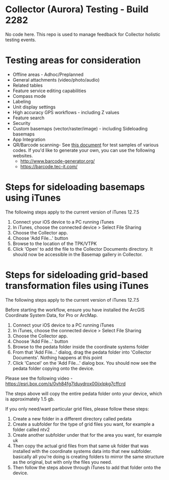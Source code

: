 # Collector (Aurora) Testing - Build 2282
No code here. This repo is used to manage feedback for Collector holistic testing events.

# Testing areas for consideration
- Offline areas - Adhoc/Preplanned
- General attachments (video/photo/audio)
- Related tables
- Feature service editing capabilities 
- Compass mode
- Labeling
- Unit display settings
- High accuracy GPS workflows - including Z values 
- Feature search
- Security
- Custom basemaps (vector/raster/image) - including Sideloading basemaps
- App Integration
- QR/Barcode scanning- See [this document](https://esri.box.com/s/0h9ux1hu612z6muv4fwl5mwfqklh7l2q) for test samples of various codes. If you'd like to generate your own, you can use the following websites.
   - http://www.barcode-generator.org/
   - https://barcode.tec-it.com/

# Steps for sideloading basemaps using iTunes
The following steps apply to the current version of iTunes 12.7.5

1. Connect your iOS device to a PC running iTunes
2. In iTunes, choose the connected device > Select File Sharing
3. Choose the Collector app.
4. Choose 'Add File...' button
5. Browse to the location of the TPK/VTPK
6. Click 'Open' to add the file to the Collector Documents directory. It should now be accessible in the Basemap gallery in Collector. 

# Steps for sideloading grid-based transformation files using iTunes
The following steps apply to the current version of iTunes 12.7.5

Before starting the workflow, ensure you have installed the ArcGIS Coordinate System Data, for Pro or ArcMap. 

1. Connect your iOS device to a PC running iTunes
2. In iTunes, choose the connected device > Select File Sharing
3. Choose the Collector app.
4. Choose 'Add File...' button
5. Browse to the pedata folder inside the coordinate systems folder
6. From that 'Add File...' dialog, drag the pedata folder into 'Collector Documents'. Nothing happens at this point
7. Click 'Cancel' on the 'Add File...' dialog box. You should now see the pedata folder copying onto the device. 

Please see the following video - https://esri.box.com/s/0vh84fg7lduydrox00ijxlpkg7cffcrd

The steps above will copy the entire pedata folder onto your device, which is approximately 1.5 gb. 

If you only need/want particular grid files, please follow these steps:
1. Create a new folder in a different directory called pedata
2. Create a subfolder for the type of grid files you want, for example a folder called ntv2
3. Create another subfolder under that for the area you want, for example uk
4. Then copy the actual grid files from that same uk folder that was installed with the coordinate systems data into that new subfolder. basically all you're doing is creating folders to mirror the same structure as the original, but with only the files you need. 
5. Then follow the steps above through iTunes to add that folder onto the device. 
